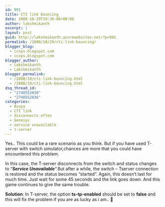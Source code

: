 ```yaml
---
id: 991
title: CTI link bouncing
date: 2008-10-29T19:36:00+00:00
author: lakshmikanth
excerpt: |
layout: post
guid: http://lakshmikanth.azurewebsites.net/?p=991
permalink: /2008/10/29/cti-link-bouncing/
blogger_blog:
  - ccxps.blogspot.com
  - ccxps.blogspot.com
blogger_author:
  - Lakshmikanth
  - Lakshmikanth
blogger_permalink:
  - /2008/10/cti-link-bouncing.html
  - /2008/10/cti-link-bouncing.html
dsq_thread_id:
  - "2740552036"
  - "2740552036"
categories:
  - Avaya
  - CTI link
  - disconnects often
  - Genesys
  - service unavailable
  - t-server
---
```

Yes.. This could be a rare scenario as you think. But if you have used T-server with switch simulator,chances are more that you could have encountered this problem.

In this case, the T-server disconnects from the switch and status changes to &#8220;**_Service Unavailable_**&#8220;.But after a while, the switch &#8211; Tserver connection is restored and the status becomes &#8220;started&#8221;. Again, this doesn&#8217;t last for much time. Just wait for some 45 seconds and the link goes down. And this game continues to give the same trouble.

**Solution**: In T-server, the option **ts-tp-enabled** should be set to **false** and this will fix the problem if you are as lucky as i am.. 🙂